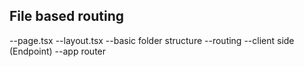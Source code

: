 ## File based routing
--page.tsx
--layout.tsx
--basic folder structure
--routing --client side (Endpoint)
--app router